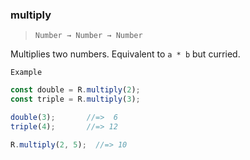 ### multiply

> ```Number → Number → Number```

Multiplies two numbers. Equivalent to `a * b` but curried.

`Example`

```js
const double = R.multiply(2);
const triple = R.multiply(3);

double(3);       //=>  6
triple(4);       //=> 12

R.multiply(2, 5);  //=> 10
```